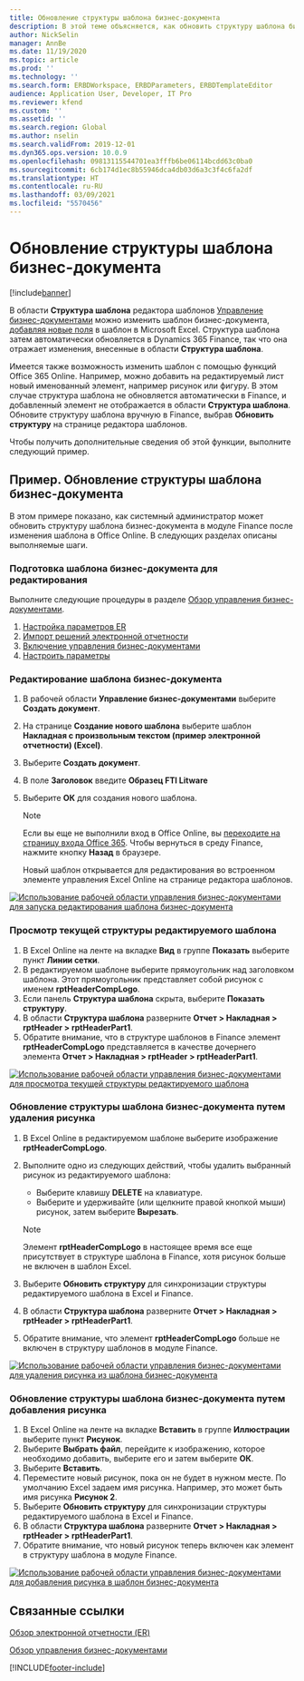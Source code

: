 ```yaml
---
title: Обновление структуры шаблона бизнес-документа
description: В этой теме объясняется, как обновить структуру шаблона бизнес-документа с помощью функции управления бизнес-документами.
author: NickSelin
manager: AnnBe
ms.date: 11/19/2020
ms.topic: article
ms.prod: ''
ms.technology: ''
ms.search.form: ERBDWorkspace, ERBDParameters, ERBDTemplateEditor
audience: Application User, Developer, IT Pro
ms.reviewer: kfend
ms.custom: ''
ms.assetid: ''
ms.search.region: Global
ms.author: nselin
ms.search.validFrom: 2019-12-01
ms.dyn365.ops.version: 10.0.9
ms.openlocfilehash: 09813115544701ea3fffb6be06114bcdd63c0ba0
ms.sourcegitcommit: 6cb174d1ec8b55946dca4db03d6a3c3f4c6fa2df
ms.translationtype: HT
ms.contentlocale: ru-RU
ms.lasthandoff: 03/09/2021
ms.locfileid: "5570456"
---
```

# <a name="update-the-structure-of-a-business-document-template"></a>Обновление структуры шаблона бизнес-документа 

[!include[banner](../includes/banner.md)]

В области **Структура шаблона** редактора шаблонов [Управление бизнес-документами](er-business-document-management.md) можно изменить шаблон бизнес-документа, [добавляя новые поля](er-bdm-add-field-to-excel-template.md) в шаблон в Microsoft Excel. Структура шаблона затем автоматически обновляется в Dynamics 365 Finance, так что она отражает изменения, внесенные в области **Структура шаблона**.

Имеется также возможность изменить шаблон с помощью функций Office 365 Online. Например, можно добавить на редактируемый лист новый именованный элемент, например рисунок или фигуру. В этом случае структура шаблона не обновляется автоматически в Finance, и добавленный элемент не отображается в области **Структура шаблона**. Обновите структуру шаблона вручную в Finance, выбрав **Обновить структуру** на странице редактора шаблонов.

Чтобы получить дополнительные сведения об этой функции, выполните следующий пример.

## <a name="example-update-the-structure-of-a-business-document-template"></a>Пример. Обновление структуры шаблона бизнес-документа

В этом примере показано, как системный администратор может обновить структуру шаблона бизнес-документа в модуле Finance после изменения шаблона в Office Online. В следующих разделах описаны выполняемые шаги.

### <a name="prepare-a-business-document-template-for-editing"></a>Подготовка шаблона бизнес-документа для редактирования

Выполните следующие процедуры в разделе [Обзор управления бизнес-документами](er-business-document-management.md).

1. [Настройка параметров ER](er-business-document-management.md#configure-er-parameters)
2. [Импорт решений электронной отчетности](er-business-document-management.md#import-er-solutions)
3. [Включение управления бизнес-документами](er-business-document-management.md#enable-business-document-management)
4. [Настроить параметры](er-business-document-management.md#configure-parameters)

### <a name="edit-a-business-document-template"></a>Редактирование шаблона бизнес-документа

1. В рабочей области **Управление бизнес-документами** выберите **Создать документ**.
2. На странице **Создание нового шаблона** выберите шаблон **Накладная с произвольным текстом (пример электронной отчетности) (Excel)**.
3. Выберите **Создать документ**.
4. В поле **Заголовок** введите **Образец FTI Litware**
5. Выберите **ОК** для создания нового шаблона.

    > [!NOTE]
    > Если вы еще не выполнили вход в Office Online, вы [переходите на страницу входа Office 365](er-business-document-management.md#frequently-asked-questions). Чтобы вернуться в среду Finance, нажмите кнопку **Назад** в браузере.

    Новый шаблон открывается для редактирования во встроенном элементе управления Excel Online на странице редактора шаблонов.

[![Использование рабочей области управления бизнес-документами для запуска редактирования шаблона бизнес-документа](./media/er-bdm-update-structure1.gif)](./media/er-bdm-update-structure1.gif)

### <a name="review-the-current-structure-of-the-editable-template"></a>Просмотр текущей структуры редактируемого шаблона

1. В Excel Online на ленте на вкладке **Вид** в группе **Показать** выберите пункт **Линии сетки**.
2. В редактируемом шаблоне выберите прямоугольник над заголовком шаблона. Этот прямоугольник представляет собой рисунок с именем **rptHeaderCompLogo**.
3. Если панель **Структура шаблона** скрыта, выберите **Показать структуру**.
4. В области **Структура шаблона** разверните **Отчет \> Накладная \> rptHeader \> rptHeaderPart1**.
5. Обратите внимание, что в структуре шаблонов в Finance элемент **rptHeaderCompLogo** представляется в качестве дочернего элемента **Отчет \> Накладная \> rptHeader \> rptHeaderPart1**.

[![Использование рабочей области управления бизнес-документами для просмотра текущей структуры редактируемого шаблона](./media/er-bdm-update-structure2.gif)](./media/er-bdm-update-structure2.gif)

### <a name="update-the-structure-of-a-business-document-template-by-deleting-a-picture"></a>Обновление структуры шаблона бизнес-документа путем удаления рисунка

1. В Excel Online в редактируемом шаблоне выберите изображение **rptHeaderCompLogo**.
2. Выполните одно из следующих действий, чтобы удалить выбранный рисунок из редактируемого шаблона:

    - Выберите клавишу **DELETE** на клавиатуре.
    - Выберите и удерживайте (или щелкните правой кнопкой мыши) рисунок, затем выберите **Вырезать**.

    > [!NOTE]
    > Элемент **rptHeaderCompLogo** в настоящее время все еще присутствует в структуре шаблона в Finance, хотя рисунок больше не включен в шаблон Excel.

3. Выберите **Обновить структуру** для синхронизации структуры редактируемого шаблона в Excel и Finance.
4. В области **Структура шаблона** разверните **Отчет \> Накладная \> rptHeader \> rptHeaderPart1**.
5. Обратите внимание, что элемент **rptHeaderCompLogo** больше не включен в структуру шаблонов в модуле Finance.

[![Использование рабочей области управления бизнес-документами для удаления рисунка из шаблона бизнес-документа](./media/er-bdm-update-structure3.gif)](./media/er-bdm-update-structure3.gif)

### <a name="update-the-structure-of-a-business-document-template-by-adding-a-picture"></a>Обновление структуры шаблона бизнес-документа путем добавления рисунка

1. В Excel Online на ленте на вкладке **Вставить** в группе **Иллюстрации** выберите пункт **Рисунок**.
2. Выберите **Выбрать файл**, перейдите к изображению, которое необходимо добавить, выберите его и затем выберите **ОК**.
3. Выберите **Вставить**.
4. Переместите новый рисунок, пока он не будет в нужном месте. По умолчанию Excel задаем имя рисунка. Например, это может быть имя рисунка **Рисунок 2**.
5. Выберите **Обновить структуру** для синхронизации структуры редактируемого шаблона в Excel и Finance.
6. В области **Структура шаблона** разверните **Отчет \> Накладная \> rptHeader \> rptHeaderPart1**.
7. Обратите внимание, что новый рисунок теперь включен как элемент в структуру шаблона в модуле Finance.

[![Использование рабочей области управления бизнес-документами для добавления рисунка в шаблон бизнес-документа](./media/er-bdm-update-structure4.gif)](./media/er-bdm-update-structure4.gif)

## <a name="related-links"></a>Связанные ссылки

[Обзор электронной отчетности (ER)](general-electronic-reporting.md)

[Обзор управления бизнес-документами](er-business-document-management.md)


[!INCLUDE[footer-include](../../../includes/footer-banner.md)]
